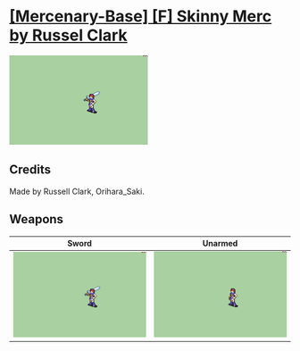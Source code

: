 # [\[Mercenary-Base\] \[F\] Skinny Merc by Russel Clark](./)

<img src="./1.%20Sword/Sword_000.png" alt="[Mercenary-Base] [F] Skinny Merc by Russel Clark standing" />

## Credits

Made by Russell Clark, Orihara_Saki.

## Weapons


|Sword |Unarmed |
|  :---: | :---: |
| <img alt="Sword animation" src="./1.%20Sword/Sword.gif" /> | <img alt="Unarmed animation" src="./8.%20Unarmed/Unarmed.gif" /> |
